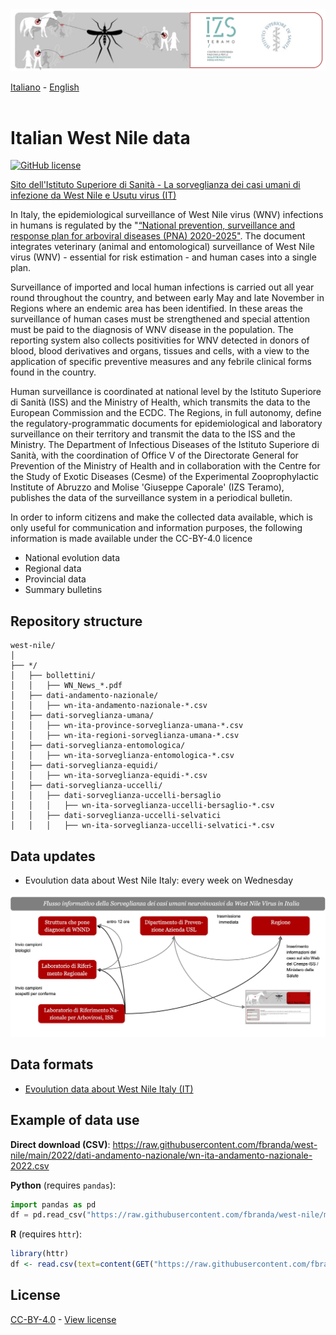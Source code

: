 <img src="https://github.com/fbranda/west-nile/blob/main/assets/img/logo-wn.jpg" alt="WNV" data-canonical-src="https://github.com/fbranda/west-nile/blob/main/assets/img/logo-wn.jpg" width="900"/>

[Italiano](README.md) - [English](README_EN.md)<br><br>

# Italian West Nile data

[![GitHub license](https://img.shields.io/badge/License-Creative%20Commons%20Attribution%204.0%20International-blue)](https://github.com/fbranda/west-nile/blob/main/LICENSE.md)

[Sito dell'Istituto Superiore di Sanità - La sorveglianza dei casi umani di infezione da West Nile e Usutu virus (IT)](https://www.epicentro.iss.it/westnile/bollettino)


In Italy, the epidemiological surveillance of West Nile virus (WNV) infections in humans is regulated by the "[“National prevention, surveillance and response plan for arboviral diseases (PNA) 2020-2025"](https://www.statoregioni.it/media/2371/p-1-csr-rep-n-1-15gen2020.pdf). 
The document integrates veterinary (animal and entomological) surveillance of West Nile virus (WNV) - essential for risk estimation - and human cases into a single plan. 

Surveillance of imported and local human infections is carried out all year round throughout the country, and between early May and late November in Regions where an endemic area has been identified. In these areas the surveillance of human cases must be strengthened and special attention must be paid to the diagnosis of WNV disease in the population. The reporting system also collects positivities for WNV detected in donors of blood, blood derivatives and organs, tissues and cells, with a view to the application of specific preventive measures and any febrile clinical forms found in the country.

Human surveillance is coordinated at national level by the Istituto Superiore di Sanità (ISS) and the Ministry of Health, which transmits the data to the European Commission and the ECDC. The Regions, in full autonomy, define the regulatory-programmatic documents for epidemiological and laboratory surveillance on their territory and transmit the data to the ISS and the Ministry. The Department of Infectious Diseases of the Istituto Superiore di Sanità, with the coordination of Office V of the Directorate General for Prevention of the Ministry of Health and in collaboration with the Centre for the Study of Exotic Diseases (Cesme) of the Experimental Zooprophylactic Institute of Abruzzo and Molise 'Giuseppe Caporale' (IZS Teramo), publishes the data of the surveillance system in a periodical bulletin.

In order to inform citizens and make the collected data available, which is only useful for communication and information purposes, the following information is made available under the CC-BY-4.0 licence

- National evolution data
- Regional data
- Provincial data
- Summary bulletins

## Repository structure
```
west-nile/
│
├── */
│   ├── bollettini/
│   │   ├── WN_News_*.pdf
│   ├── dati-andamento-nazionale/
│   │   ├── wn-ita-andamento-nazionale-*.csv
│   ├── dati-sorveglianza-umana/
│   │   ├── wn-ita-province-sorveglianza-umana-*.csv
│   │   ├── wn-ita-regioni-sorveglianza-umana-*.csv
│   ├── dati-sorveglianza-entomologica/
│   │   ├── wn-ita-sorveglianza-entomologica-*.csv
│   ├── dati-sorveglianza-equidi/
│   │   ├── wn-ita-sorveglianza-equidi-*.csv
│   ├── dati-sorveglianza-uccelli/
│   │   ├── dati-sorveglianza-uccelli-bersaglio
│   │   │   ├── wn-ita-sorveglianza-uccelli-bersaglio-*.csv
│   │   ├── dati-sorveglianza-uccelli-selvatici
│   │   │   ├── wn-ita-sorveglianza-uccelli-selvatici-*.csv
```

## Data updates

- Evoulution data about West Nile Italy:  every week on Wednesday

<img src="https://github.com/fbranda/west-nile/blob/main/assets/img/esempio-flusso.jpg" alt="WNV" data-canonical-src="https://github.com/fbranda/west-nile/blob/main/assets/img/esempio-flusso.jpg"/>


## Data formats

- [Evoulution data about West Nile Italy (IT)](dati-andamento-wnv-italia.md)<br>

## Example of data use

**Direct download (CSV)**: https://raw.githubusercontent.com/fbranda/west-nile/main/2022/dati-andamento-nazionale/wn-ita-andamento-nazionale-2022.csv

**Python** (requires `pandas`):
```python
import pandas as pd
df = pd.read_csv("https://raw.githubusercontent.com/fbranda/west-nile/main/2022/dati-andamento-nazionale/wn-ita-andamento-nazionale-2022.csv")
```

**R** (requires `httr`):
```r
library(httr)
df <- read.csv(text=content(GET("https://raw.githubusercontent.com/fbranda/west-nile/main/2022/dati-andamento-nazionale/wn-ita-andamento-nazionale-2022.csv")))
```

## License

[CC-BY-4.0](https://creativecommons.org/licenses/by/4.0/deed.it) - [View license](https://github.com/fbranda/west-nile/blob/main/LICENSE.md)
